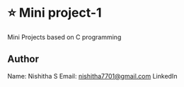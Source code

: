 # ⭐️ Mini project-1
Mini Projects based on C programming 

## Author 
Name: Nishitha S
Email: nishitha7701@gmail.com
LinkedIn
   
